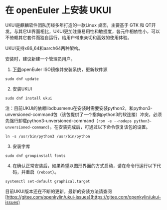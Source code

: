 # 在 openEuler 上安装 UKUI
UKUI是麒麟软件团队历经多年打造的一款Linux 桌面，主要基于 GTK 和 QT开发。与其它UI界面相比，UKUI更加注重易用性和敏捷度，各元件相依性小，可以不倚赖其它套件而独自运行，给用户带来亲切和高效的使用体验。

UKUI支持x86_64和aarch64两种架构。

安装时，建议新建一个管理员用户。

1. [下载](https://openeuler.org/zh/download/)openEuler ISO镜像并安装系统，更新软件源
```
sudo dnf update
```
2. 安装UKUI
```
sudo dnf install ukui
```
注：目前UKUI的依赖libdbusmenu在安装时需要安装python2，和python3-unversioned-command包（该包提供了一个指向python3的软连接）冲突，必须先强行卸载python3-unversioned-command（`rpm -e --nodeps python3-unversioned-command`）。在安装完成后，可通过以下命令恢复该包的设置。
```
ln -s /usr/bin/python3 /usr/bin/python
```
3. 安装字库
```
sudo dnf groupinstall fonts
```

4. 在确认正常安装后，如果希望以图形界面的方式启动，请在命令行运行以下代码，并重启（`reboot`）。
```
systemctl set-default graphical.target
```
目前UKUI版本还在不断的更新，最新的安装方法请查阅[https://gitee.com/openkylin/ukui-issues](https://gitee.com/openkylin/ukui-issues)
